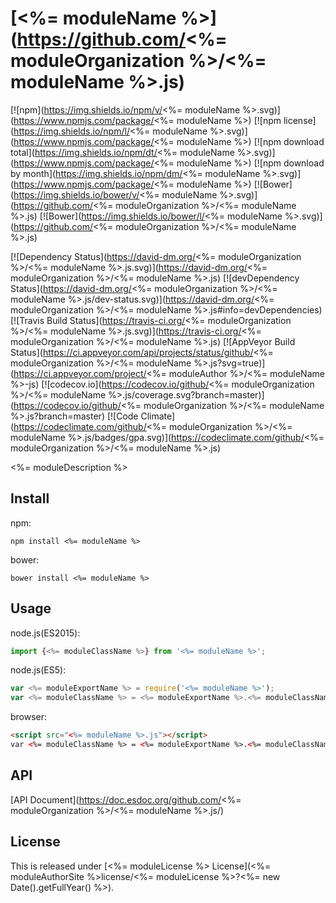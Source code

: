 # [<%= moduleName %>](https://github.com/<%= moduleOrganization %>/<%= moduleName %>.js)

[![npm](https://img.shields.io/npm/v/<%= moduleName %>.svg)](https://www.npmjs.com/package/<%= moduleName %>)
[![npm license](https://img.shields.io/npm/l/<%= moduleName %>.svg)](https://www.npmjs.com/package/<%= moduleName %>)
[![npm download total](https://img.shields.io/npm/dt/<%= moduleName %>.svg)](https://www.npmjs.com/package/<%= moduleName %>)
[![npm download by month](https://img.shields.io/npm/dm/<%= moduleName %>.svg)](https://www.npmjs.com/package/<%= moduleName %>)
[![Bower](https://img.shields.io/bower/v/<%= moduleName %>.svg)](https://github.com/<%= moduleOrganization %>/<%= moduleName %>.js)
[![Bower](https://img.shields.io/bower/l/<%= moduleName %>.svg)](https://github.com/<%= moduleOrganization %>/<%= moduleName %>.js)

[![Dependency Status](https://david-dm.org/<%= moduleOrganization %>/<%= moduleName %>.js.svg)](https://david-dm.org/<%= moduleOrganization %>/<%= moduleName %>.js)
[![devDependency Status](https://david-dm.org/<%= moduleOrganization %>/<%= moduleName %>.js/dev-status.svg)](https://david-dm.org/<%= moduleOrganization %>/<%= moduleName %>.js#info=devDependencies)
[![Travis Build Status](https://travis-ci.org/<%= moduleOrganization %>/<%= moduleName %>.js.svg)](https://travis-ci.org/<%= moduleOrganization %>/<%= moduleName %>.js)
[![AppVeyor Build Status](https://ci.appveyor.com/api/projects/status/github/<%= moduleOrganization %>/<%= moduleName %>.js?svg=true)](https://ci.appveyor.com/project/<%= moduleAuthor %>/<%= moduleName %>-js)
[![codecov.io](https://codecov.io/github/<%= moduleOrganization %>/<%= moduleName %>.js/coverage.svg?branch=master)](https://codecov.io/github/<%= moduleOrganization %>/<%= moduleName %>.js?branch=master)
[![Code Climate](https://codeclimate.com/github/<%= moduleOrganization %>/<%= moduleName %>.js/badges/gpa.svg)](https://codeclimate.com/github/<%= moduleOrganization %>/<%= moduleName %>.js)

<%= moduleDescription %>

## Install

npm:
```
npm install <%= moduleName %>
```

bower:
```
bower install <%= moduleName %>
```

## Usage

node.js(ES2015):
```javascript
import {<%= moduleClassName %>} from '<%= moduleName %>';
```

node.js(ES5):
```javascript
var <%= moduleExportName %> = require('<%= moduleName %>');
var <%= moduleClassName %> = <%= moduleExportName %>.<%= moduleClassName %>;
```

browser:
```html
<script src="<%= moduleName %>.js"></script>
var <%= moduleClassName %> = <%= moduleExportName %>.<%= moduleClassName %>;
```

## API

[API Document](https://doc.esdoc.org/github.com/<%= moduleOrganization %>/<%= moduleName %>.js/)

## License

This is released under [<%= moduleLicense %> License](<%= moduleAuthorSite %>license/<%= moduleLicense %>?<%= new Date().getFullYear() %>).
